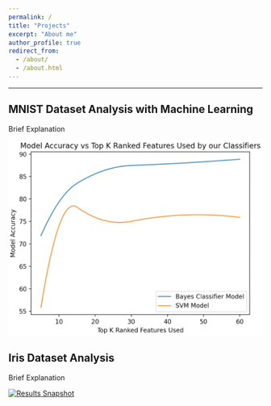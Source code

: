 ```yaml
---
permalink: /
title: "Projects"
excerpt: "About me"
author_profile: true
redirect_from: 
  - /about/
  - /about.html
---
```

***

## MNIST Dataset Analysis with Machine Learning 

Brief Explanation
<p>
  <a href= "https://github.com/WK-EE/MNIST-DataAnalysis-ML" title="WK-EE MNIST Dataset Analysis">
    <img src= '/images/Model_Accuracy_vs_Top_K_Ranked_Features.png' alt= "Results Snapshot"/>
  </a>
</p>




## Iris Dataset Analysis

Brief Explanation
<p>
  <a href= "https://github.com/WK-EE/Iris-Dataset-Analysis" title="WK-EE Iris Dataset Analysis">
    <img src= /images/500x300.png alt= "Results Snapshot"/>
  </a>
</p>


